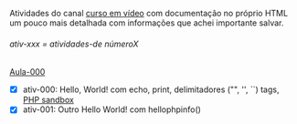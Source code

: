 Atividades do canal [curso em vídeo](https://www.youtube.com/watch?v=yK7bXIqLk9Q&list=PLHz_AreHm4dlFPrCXCmd5g92860x_Pbr_&index=17) com documentação no próprio HTML um pouco mais detalhada com informações que achei importante salvar.

###### ativ-xxx = atividades-de númeroX

[Aula-000](https://www.youtube.com/watch?v=yK7bXIqLk9Q&list=PLHz_AreHm4dlFPrCXCmd5g92860x_Pbr_&index=17)
- [x] ativ-000: Hello, World! com echo, print, delimitadores ("", '', ``) tags, [PHP sandbox](https://onlinephp.io/)
- [x] ativ-001: Outro Hello World! com hellophpinfo()
